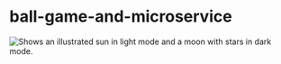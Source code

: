 # ball-game-and-microservice
<picture>
  <source media="(prefers-color-scheme: dark)" srcset="https://i.imgur.com/HruQFRT.png">
  <source media="(prefers-color-scheme: light)" srcset="https://i.imgur.com/HruQFRT.png">
  <img alt="Shows an illustrated sun in light mode and a moon with stars in dark mode." src="https://user-images.githubusercontent.com/25423296/163456779-a8556205-d0a5-45e2-ac17-42d089e3c3f8.png">
</picture>
